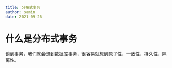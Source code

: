 ```yaml
title: 分布式事务 
author: samin
date: 2021-09-26
```

# 什么是分布式事务

谈到事务，我们就会想到数据库事务，很容易就想到原子性、一致性、持久性、隔离性。